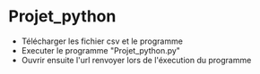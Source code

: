 # Projet_python
- Télécharger les fichier csv et le programme
- Executer le programme "Projet_python.py"
- Ouvrir ensuite l'url renvoyer lors de l'éxecution du programme
